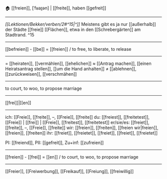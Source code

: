 🏠 [[freien]], [ˈfʁaɪ̯ən] | [[freite]], haben [[gefreit]]

---
*[[Lektionen/Bekker/verben/2#^15|^]]* Meistens gibt es ja nur [[außerhalb]] der Städte [[freie]] [[Flächen]], etwa in den [[Schrebergärten]] am Stadtrand. ^15

---
[[befreien]] - [[be]] = [[freien]] / to free, to liberate, to release

---
= [[heiraten]], [[vermählen]], [[ehelichen]]
≈ [[Antrag machen]], [[einen Heiratsantrag stellen]], [[um die Hand anhalten]]
≠ [[ablehnen]], [[zurückweisen]], [[verschmähen]]

---
to court, to woo, to propose marriage

---
[[frei]]|[[en]]

---
ich: [[Freie]], [[freite]], –, [[Freie]], [[freite]]
du: [[freiest]], [[freitetest]], [[Freie]] | [[frei]] | [[Freie]], [[freitest]], [[freitetest]]
er/sie/es: [[freiet]], [[freite]], –, [[Freie]], [[freite]]
wir: [[freien]], [[freiten]], [[freien wir|freien]], [[freien]], [[freiten]]
ihr: [[freiet]], [[freietet]], [[freiet]], [[freiet]], [[freietet]]

PI: [[freiend]], PII: [[gefreit]], Zu+inf: [[zufreien]]

---
[[freien]] - [[frei]] = [[en]] / to court, to woo, to propose marriage

---
[[Freier]], [[Freiwerbung]], [[Freikauf]], [[Freiung]], [[freiwillig]]